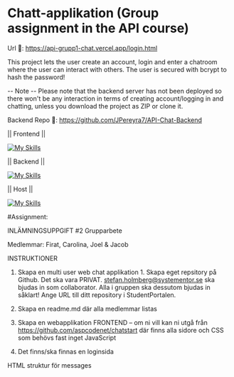 # Chatt-applikation (Group assignment in the API course)



Url 🔗: https://api-grupp1-chat.vercel.app/login.html

This project lets the user create an account, login and enter a chatroom where the user can interact with others. The user is secured with bcrypt to hash the password! 

-- Note -- 
Please note that the backend server has not been deployed so there won't be any interaction in terms of creating account/logging in and chatting, unless you download the project as ZIP or clone it.

Backend Repo 🔗: https://github.com/JPereyra7/API-Chat-Backend

|| Frontend ||

[![My Skills](https://skillicons.dev/icons?i=js,html,css,vscode)](https://skillicons.dev)

|| Backend ||

[![My Skills](https://skillicons.dev/icons?i=js,nodejs,express,mysql,sequelize,powershell,bash,npm,git)](https://skillicons.dev)

|| Host ||

[![My Skills](https://skillicons.dev/icons?i=netlify)](https://skillicons.dev)

#Assignment:

INLÄMNINGSUPPGIFT #2 Grupparbete

Medlemmar: Firat, Carolina, Joel & Jacob

INSTRUKTIONER

1. Skapa en multi user web chat applikation 1. Skapa eget repsitory på Github. Det ska vara PRIVAT. stefan.holmberg@systementor.se ska bjudas in som collaborator. Alla i gruppen ska dessutom bjudas in såklart! Ange URL till ditt repository i StudentPortalen.

2. Skapa en readme.md där alla medlemmar listas

3. Skapa en webapplikation FRONTEND – om ni vill kan ni utgå från https://github.com/aspcodenet/chatstart där finns alla sidore och CSS som behövs fast inget JavaScript

4. Det finns/ska finnas en loginsida

HTML struktur för messages

<!--
            <div class="message-box-holder" id="MessageBoxHolder">
              <div class="message-sender" id="messageSenderContainer">
                <a href="#">Bruce Banner</a>
              </div>
              <div class="message-box message-partner" id="ActualMessage">
                Hey, feeling calm today. Time travel anyone?
              </div>
            </div>
            -->
